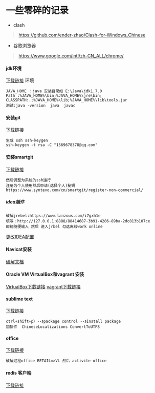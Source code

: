 # 一些零碎的记录



- clash

> https://github.com/ender-zhao/Clash-for-Windows_Chinese

- 谷歌浏览器

> https://www.google.com/intl/zh-CN_ALL/chrome/

#### jdk环境

[下载链接](http://www.oracle.com/technetwork/java/javase/downloads/jdk8-downloads-2133151.html)
环境

```
JAVA_HOME ：java 安装目录如 E:\Java\jdk1.7.0
Path :%JAVA_HOME%\bin;%JAVA_HOME%\jre\bin;
CLASSPATH:.;%JAVA_HOME%\lib;%JAVA_HOME%\lib\tools.jar
测试:java -version  java  javac
```



#### 安装git

[下载链接](https://git-scm.com/download/win)

```
生成 ssh ssh-keygen
ssh-keygen -t rsa -C "1569678378@qq.com"
```

#### 安装smartgit

[下载链接](https://www.syntevo.com/smartgit/download/)

```
然后调整为系统的ssh运行
注册为个人使用然后申请(选择个人)秘钥
https://www.syntevo.com/cn/smartgit/register-non-commercial/
```

##### idea插件

```
破解jrebel:https://www.lanzous.com/i7gxh1e 
填写：http://127.0.0.1:8888/88414687-3b91-4286-89ba-2dc813b107ce
邮箱随便输入 然后 进入jrbel 勾选离线work online
```

[更改IDEA配置](https://yakax.github.io/idea%E4%B8%80%E5%AE%9A%E8%A6%81%E6%94%B9%E7%9A%84%E5%87%A0%E6%9D%A1%E9%85%8D%E7%BD%AE/)

#### Navicat安装

[破解文档](https://yakax.github.io/%E7%A0%B4%E8%A7%A3%E6%9C%80%E6%96%B0%E7%89%88navicat/)

#### Oracle VM VirtualBox和vagrant 安装

[VirtualBox下载链接](https://www.virtualbox.org/)
[vagrant下载链接](https://www.vagrantup.com/)

#### sublime text

[下载链接](https://www.sublimetext.com/)

```
ctrl+shift+p）--》package control --》install package
加插件  ChineseLocalizations ConvertToUTF8
```

#### office

[下载链接](https://www.lanzous.com/i7gxh0d)

```
破解过程office RETAIL=>VL 然后 activite office
```

#### redis 客户端

[下载链接](https://github.com/qishibo/AnotherRedisDesktopManager)
